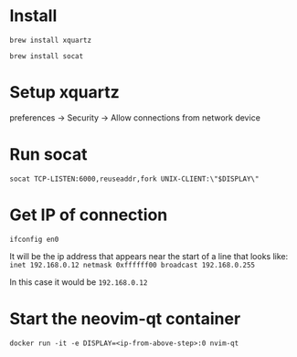 # Install
`brew install xquartz`

`brew install socat`

# Setup xquartz
preferences -> Security -> Allow connections from network device

# Run socat
`socat TCP-LISTEN:6000,reuseaddr,fork UNIX-CLIENT:\"$DISPLAY\"`

# Get IP of connection
`ifconfig en0`

It will be the ip address that appears near the start of a line that looks like:
`inet 192.168.0.12 netmask 0xffffff00 broadcast 192.168.0.255`

In this case it would be `192.168.0.12`

# Start the neovim-qt container
`docker run -it -e DISPLAY=<ip-from-above-step>:0 nvim-qt`